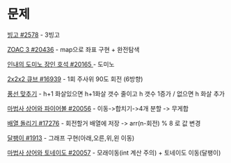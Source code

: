 # 문제

[빙고 #2578](https://www.acmicpc.net/problem/2578) - 3빙고

[ZOAC 3 #20436](https://www.acmicpc.net/problem/20436) - map으로 좌표 구현 + 완전탐색

[인내의 도미노 장인 호석 #20165 ](https://www.acmicpc.net/problem/20165) - 도미노

[2x2x2 큐브 #16939](https://www.acmicpc.net/problem/16939) - 1회 주사위 90도 회전 (6방향)

[풍선 맞추기](https://www.acmicpc.net/problem/11509) - h+1 화살있으면 h+1화살 갯수 줄이고 h 갯수 1증가 / 없으면 h 화살 추가

[마법사 상어와 파이어볼 #20056](https://www.acmicpc.net/problem/20056) - 이동->합치기->4개 분할 -> 무게합

[배열 돌리기 #17276](https://www.acmicpc.net/problem/17276) - 회전할거 배열에 저장 -> arr(n-회전) % 8 로 값 변경

[달팽이 #1913](https://www.acmicpc.net/problem/1913) - 그래프 구현(아래,오른,위,왼 이동)

[마법사 상어와 토네이도 #20057](https://www.acmicpc.net/problem/20057) - 모래이동(int 계산 주의) + 토네이도 이동(달팽이)